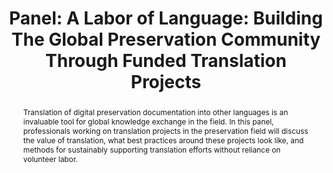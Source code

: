 ---
abstract: 'Translation of digital preservation documentation into other languages
  is an invaluable tool for global knowledge exchange in the field. In this panel,
  professionals working on translation projects in the preservation field will discuss
  the value of translation, what best practices around these projects look like, and
  methods for sustainably supporting translation efforts without reliance on volunteer
  labor. '
creators:
- Rebecca Fraimow
date: null
document_url: https://az659834.vo.msecnd.net/eventsairwesteuprod/production-inconference-public/9984b02379924f5a87bda1a9f7f43dca
grand_parent: iPRES
institutions:
- Gbh Archives
keywords:
- documentation
- translation
- metadata
- labor
landing_page_url: null
language: eng
layout: publication
license: CC-BY 4.0 International
notes_url: null
parent: iPRES 2022
publication_type: panel
size: null
slides_url: null
source_name: iPRES
stream_url: null
title: 'Panel: A Labor of Language:  Building The Global Preservation Community Through
  Funded Translation Projects'
year: 2022
---